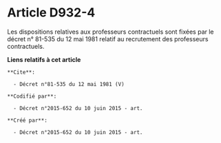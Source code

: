 # Article D932-4

Les dispositions relatives aux professeurs contractuels sont fixées par le décret n° 81-535 du 12 mai 1981 relatif au
recrutement des professeurs contractuels.

**Liens relatifs à cet article**

	**Cite**:

	  - Décret n°81-535 du 12 mai 1981 (V)

	**Codifié par**:

	  - Décret n°2015-652 du 10 juin 2015 - art.

	**Créé par**:

	  - Décret n°2015-652 du 10 juin 2015 - art.
